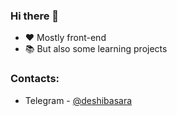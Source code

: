 ### Hi there 👋
- ❤️ Mostly front-end
- 📚 But also some learning projects

### Contacts:
- Telegram - [@deshibasara](https://t.me/deshibasara)

<!--
**vasilevx/vasilevx** is a ✨ _special_ ✨ repository because its `README.md` (this file) appears on your GitHub profile.

Here are some ideas to get you started:

- 🔭 I’m currently working on ...
- 🌱 I’m currently learning ...
- 👯 I’m looking to collaborate on ...
- 🤔 I’m looking for help with ...
- 💬 Ask me about ...
- 📫 How to reach me: ...
- 😄 Pronouns: ...
- ⚡ Fun fact: ...
-->
